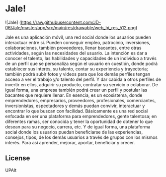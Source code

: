 # Jale!

![Jale]
(https://raw.githubusercontent.com/JD-06/Jale/master/app/src/main/res/drawable/web_hi_res_512.png)

Jale es una aplicación móvil, una red social donde los usuarios pueden
interactuar entre si. Pueden conseguir empleo, patrocinio, inversiones,
colaboraciones, también proveedores, llenar bacantes, entre otras actividades,
según las necesidades del usuario.
La intención es dar a conocer el talento, las habilidades y capacidades de
un individuo a través de un perfil que se personaliza según el usuario en
cuestión, donde podrá establecer sus interés, su talento, contar su experiencia
y trayectoria; también podrá subir fotos y videos para que los demás perfiles
tengan acceso a ver el trabajo y/o talento del perfil. Y dar cabida a otros
perfiles de invertir en ellos, adquirir su producto, contratar su servicio o
colaborar. De igual forma, una empresa también podrá crear un perfil y
postular las bacantes que requiere llenar.
En esencia, es un ecosistema, donde emprendedores, empresarios,
proveedores, profesionales, comerciantes, inversionistas, espectadores y demás
puedan convivir, interactuar y encontrar lo que buscan con facilidad.
Básicamente es una red social enfocada en ser una plataforma para
emprendedores, gente talentosa; en diferentes ramas, ser conocida y tener la
oportunidad de obtener lo que desean para su negocio, carrera, etc. Y de
igual forma, una plataforma social donde los usuarios puedan beneficiarse de
las experiencias, consejos, tipos, de los demás usuarios a través de grupos
con los mismos interés. Para así aprender, mejorar, aportar, beneficiar y
crecer. 

License
----

UPAlt



